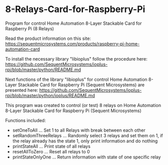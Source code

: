 # 8-Relays-Card-for-Raspberry-Pi
Program for control Home Automation 8-Layer Stackable Card for Raspberry Pi (8 Relays)

  Read the product information on this site: 
  https://sequentmicrosystems.com/products/raspberry-pi-home-automation-card

  To install the necessary library "libioplus" follow the procedure here:
  https://github.com/SequentMicrosystems/ioplus-rpi/blob/master/python/README.md

  Next functions of the library "libioplus" for control Home Automation 8-Layer 
  Stackable Card for Raspberry Pi (Sequent Microsystems) are presented here:
  https://github.com/SequentMicrosystems/ioplus-rpi/blob/master/python/ioplus/README.md



  This program was created to control (or test) 
  8 relays on Home Automation 8-Layer Stackable Card 
  for Raspberry Pi (Sequent Microsystems)
 
  Functions included:

  - setOneToAll           ...     Set 1 to all Relays with break between each other
  - setRandomThreeRelays  ...     Randomly select 3 relays and set them on 1,
                                  if the relay already has the state 1, 
                                  only print information and do nothing
  - printStateAll         ...     Print state of all relays
  - resetAllToZero        ...     Reset all relays to 0
  - printStateOnlyOne     ...     Return information with state of one specific relay
